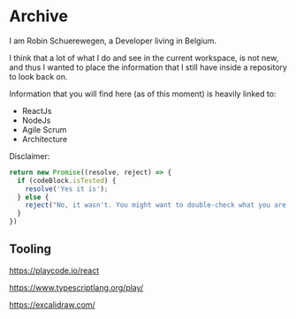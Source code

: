 # Archive

I am Robin Schuerewegen, a Developer living in Belgium.

I think that a lot of what I do and see in the current workspace, is not new, and thus I wanted to place the information that I still have inside a repository to look back on.

Information that you will find here (as of this moment) is heavily linked to:

- ReactJs
- NodeJs
- Agile Scrum
- Architecture

Disclaimer:

```ts
return new Promise((resolve, reject) => {
  if (codeBlock.isTested) {
    resolve('Yes it is');
  } else {
    reject("No, it wasn't. You might want to double-check what you are copying...");
  }
})
```

## Tooling

https://playcode.io/react

https://www.typescriptlang.org/play/

https://excalidraw.com/
